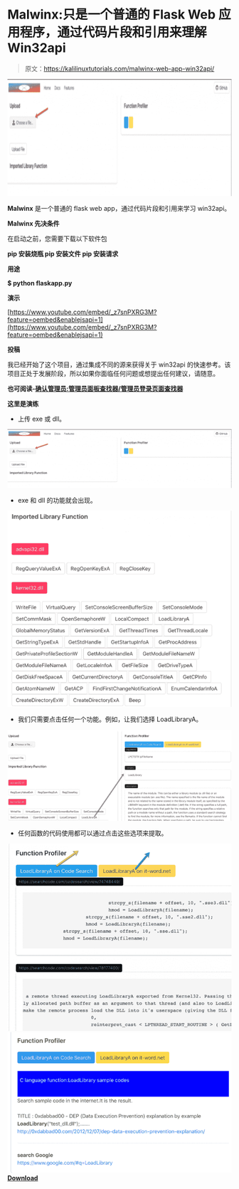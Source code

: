 # Malwinx:只是一个普通的 Flask Web 应用程序，通过代码片段和引用来理解 Win32api

> 原文：<https://kalilinuxtutorials.com/malwinx-web-app-win32api/>

[![Malwinx : Just A Normal Flask Web App To Understand Win32api With Code Snippets & References](img//dc8f7184b44ec30ce9c03dfbed3b06e8.png "Malwinx : Just A Normal Flask Web App To Understand Win32api With Code Snippets & References")](https://1.bp.blogspot.com/--I_LZUXTUUg/XgSqXjiirhI/AAAAAAAAEKg/nEhfmTSfs0U_G6hpD32nZ62-vuYyo7ttgCLcBGAsYHQ/s1600/malwinx-1%25281%2529.png)

**Malwinx** 是一个普通的 flask web app，通过代码片段和引用来学习 win32api。

**Malwinx 先决条件**

在启动之前，您需要下载以下软件包

**pip 安装烧瓶
pip 安装文件
pip 安装请求**

**用途**

**$ python flaskapp.py**

**演示**

[https://www.youtube.com/embed/_z7snPXRG3M?feature=oembed&enablejsapi=1](https://www.youtube.com/embed/_z7snPXRG3M?feature=oembed&enablejsapi=1)

**投稿**

我已经开始了这个项目，通过集成不同的源来获得关于 win32api 的快速参考。该项目正处于发展阶段，所以如果你面临任何问题或想提出任何建议，请随意。

**也可阅读-[确认管理员:管理员面板查找器/管理员登录页面查找器](https://kalilinuxtutorials.com/okadminfinder/)**

**这里是演练**

*   上传 exe 或 dll。

![](img//02b9392fe93bd16f217e8eab82881b02.png)

*   exe 和 dll 的功能就会出现。

![](img//d78b26c745e621b1ca6118bdfaee64c4.png)

*   我们只需要点击任何一个功能。例如，让我们选择 LoadLibraryA。

![](img//94d71fa120a847d89d5659db5d1cf305.png)

*   任何函数的代码使用都可以通过点击这些选项来提取。

![](img//c2b333bc2ff8112f7d1c477428a49a56.png)![](img//b2647fae3edd45aa2bcae72ee778f956.png)[**Download**](https://github.com/MohitDabas/malwinx)